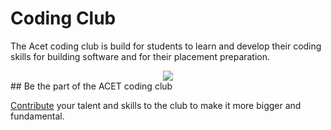 # Coding Club

The Acet coding club is build for students to learn and develop their coding skills for building software and for their placement preparation.
<div align="center">
    <img src="https://i.ibb.co/gFZ1Gwf/Untitled-design-removebg-preview.png">
</div>
## Be the part of the ACET coding club

[Contribute](https://acet-codingclub.web.app/guide/contribute.html) your talent and skills to the club to make it more bigger and fundamental.
